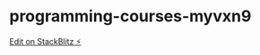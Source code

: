 # programming-courses-myvxn9

[Edit on StackBlitz ⚡️](https://stackblitz.com/edit/programming-courses-myvxn9)
